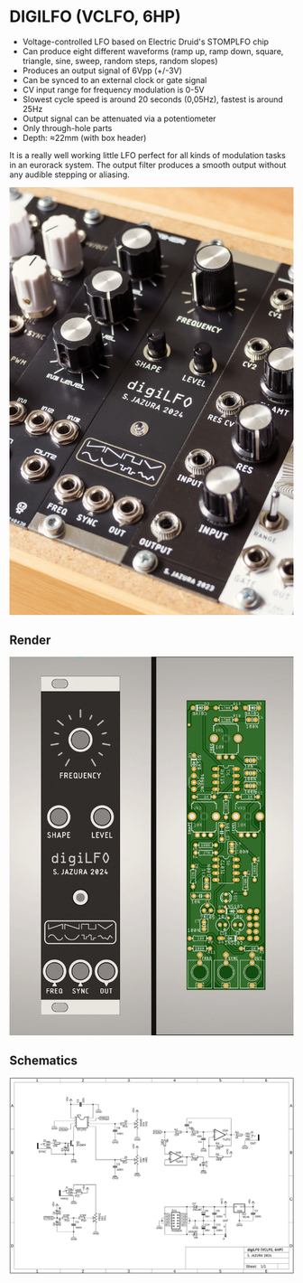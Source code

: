 # DIGILFO (VCLFO, 6HP)

* Voltage-controlled LFO based on Electric Druid's STOMPLFO chip
* Can produce eight different waveforms (ramp up, ramp down, square, triangle, sine, sweep, random steps, random slopes)
* Produces an output signal of 6Vpp (+/-3V)
* Can be synced to an external clock or gate signal
* CV input range for frequency modulation is 0-5V
* Slowest cycle speed is around 20 seconds (0,05Hz), fastest is around 25Hz
* Output signal can be attenuated via a potentiometer 
* Only through-hole parts
* Depth: ≈22mm (with box header)

It is a really well working little LFO perfect for all kinds of modulation tasks in an eurorack system. The output filter produces a smooth output without any audible stepping or aliasing.

![DIGILFO](https://github.com/diysynth/EURORACK-MODULES/blob/main/DIGILFO%20(6HP)/digiLFO.jpg)

## Render

![DIGILFO](https://github.com/diysynth/EURORACK-MODULES/blob/main/DIGILFO%20(6HP)/digiLFOrender.png)

## Schematics

![Schematics](https://github.com/diysynth/EURORACK-MODULES/blob/main/DIGILFO%20(6HP)/digiLFOschematic.png)
